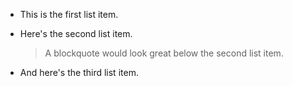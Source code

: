 
- This is the first list item.
- Here's the second list item.

  > A blockquote would look great below the second list item.
- And here's the third list item.
